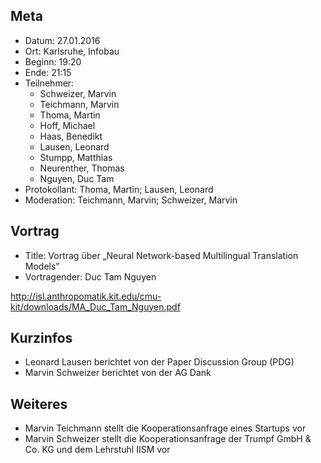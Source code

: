 ## Meta
* Datum: 27.01.2016
* Ort: Karlsruhe, Infobau
* Beginn: 19:20
* Ende: 21:15
* Teilnehmer:
    * Schweizer, Marvin
    * Teichmann, Marvin
    * Thoma, Martin
    * Hoff, Michael
    * Haas, Benedikt
    * Lausen, Leonard
    * Stumpp, Matthias
    * Neurenther, Thomas
    * Nguyen, Duc Tam
* Protokollant: Thoma, Martin; Lausen, Leonard
* Moderation: Teichmann, Marvin; Schweizer, Marvin

## Vortrag

* Title: Vortrag über „Neural Network-based Multilingual Translation Models"
* Vortragender: Duc Tam Nguyen

http://isl.anthropomatik.kit.edu/cmu-kit/downloads/MA_Duc_Tam_Nguyen.pdf


## Kurzinfos

* Leonard Lausen berichtet von der Paper Discussion Group (PDG)
* Marvin Schweizer berichtet von der AG Dank

## Weiteres

* Marvin Teichmann stellt die Kooperationsanfrage eines Startups vor
* Marvin Schweizer stellt die Kooperationsanfrage der Trumpf GmbH & Co. KG und dem Lehrstuhl IISM vor

